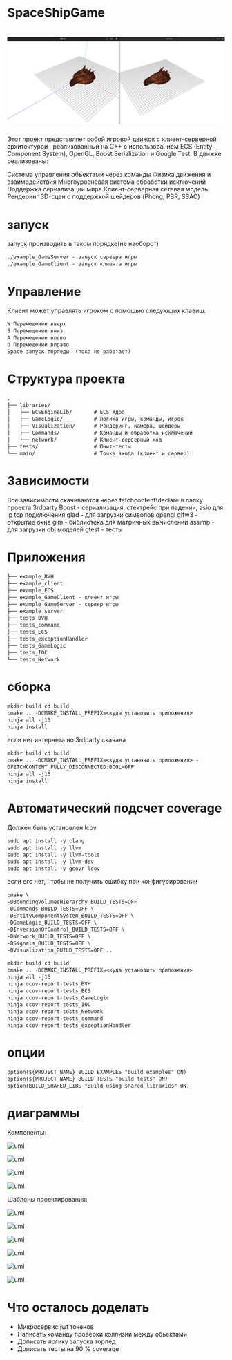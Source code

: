 # SpaceShipGame

<h1 align="center">
  <img src="documentation/pic.png" alt="Client server game">  
</h1>


Этот проект представляет собой игровой движок с клиент-серверной архитектурой , реализованный на C++ с использованием ECS (Entity Component System), OpenGL, Boost.Serialization и Google Test. В движке реализованы:

Система управления объектами через команды
Физика движения и взаимодействия
Многоуровневая система обработки исключений
Поддержка сериализации мира
Клиент-серверная сетевая модель
Рендеринг 3D-сцен с поддержкой шейдеров (Phong, PBR, SSAO)

# запуск
запуск производить в таком порядке(не наоборот)
```
./example_GameServer - запуск сервера игры
./example_GameClient - запуск клиента игры 
```
# Управление
Клиент может управлять игроком с помощью следующих клавиш:
```
W Перемещение вверх
S Перемещение вниз
A Перемещение влево 
D Перемещение вправо 
Space запуск торпеды  (пока не работает)
```

# Структура проекта
```
.
├── libraries/
│   ├── ECSEngineLib/       # ECS ядро
│   ├── GameLogic/          # Логика игры, команды, игрок
│   ├── Visualization/      # Рендеринг, камера, шейдеры
│   ├── Commands/           # Команды и обработка исключений
│   └── network/            # Клиент-серверный код
├── tests/                  # Юнит-тесты
└── main/                   # Точка входа (клиент и сервер)
```
# Зависимости

Все зависимости скачиваются через fetchcontent\declare в папку проекта 3rdparty
Boost - сериализация, стектрейс при падении, asio для ip tcp подключения
glad - для загрузки символов opengl
glfw3 - открытие окна
glm - библиотека для матричных вычислений
assimp - для загрузки obj моделей
gtest - тесты

# Приложения

```
├── example_BVH
├── example_client
├── example_ECS
├── example_GameClient - клиент игры
├── example_GameServer - сервер игры
├── example_server
├── tests_BVH
├── tests_command
├── tests_ECS
├── tests_exceptionHandler
├── tests_GameLogic
├── tests_IOC
└── tests_Network
```

# сборка

```
mkdir build cd build
cmake .. -DCMAKE_INSTALL_PREFIX=<куда установить приложения>
ninja all -j16
ninja install
```

если нет интернета но 3rdparty скачана 

```
mkdir build cd build
cmake .. -DCMAKE_INSTALL_PREFIX=<куда установить приложения> -DFETCHCONTENT_FULLY_DISCONNECTED:BOOL=OFF
ninja all -j16
ninja install
```


# Автоматический подсчет coverage

Должен быть установлен lcov

```
sudo apt install -y clang
sudo apt install -y llvm
sudo apt install -y llvm-tools
sudo apt install -y llvm-dev
sudo apt install -y gcovr lcov
```

если его нет, чтобы не получить ошибку при конфигурировании

```
cmake \
-DBoundingVolumesHierarchy_BUILD_TESTS=OFF
-DCommands_BUILD_TESTS=OFF \
-DEntityComponentSystem_BUILD_TESTS=OFF \
-DGameLogic_BUILD_TESTS=OFF \
-DInversionOfControl_BUILD_TESTS=OFF \
-DNetwork_BUILD_TESTS=OFF \
-DSignals_BUILD_TESTS=OFF \
-DVisualization_BUILD_TESTS=OFF ..
```

```
mkdir build cd build
cmake .. -DCMAKE_INSTALL_PREFIX=<куда установить приложения>
ninja all -j16
ninja ccov-report-tests_BVH 
ninja ccov-report-tests_ECS
ninja ccov-report-tests_GameLogic 
ninja ccov-report-tests_IOC
ninja ccov-report-tests_Network 
ninja ccov-report-tests_command
ninja ccov-report-tests_exceptionHandler
```

# опции
```
option(${PROJECT_NAME}_BUILD_EXAMPLES "build examples" ON)
option(${PROJECT_NAME}_BUILD_TESTS "build tests" ON)
option(BUILD_SHARED_LIBS "Build using shared libraries" ON)
```

# диаграммы

Компоненты:

![uml](http://www.plantuml.com/plantuml/proxy?cache=no&src=https://raw.githubusercontent.com/Golubchea/spaceBattleGame/refs/heads/DiplomaProject/documentation/common/common.puml)

![uml](http://www.plantuml.com/plantuml/proxy?cache=no&src=https://raw.githubusercontent.com/Golubchea/spaceBattleGame/refs/heads/DiplomaProject/documentation/common/ecs.puml)

![uml](http://www.plantuml.com/plantuml/proxy?cache=no&src=https://raw.githubusercontent.com/Golubchea/spaceBattleGame/refs/heads/DiplomaProject/documentation/common/network.puml)

![uml](http://www.plantuml.com/plantuml/proxy?cache=no&src=https://raw.githubusercontent.com/Golubchea/spaceBattleGame/refs/heads/DiplomaProject/documentation/common/visualization.puml)

Шаблоны проектирования:

![uml](http://www.plantuml.com/plantuml/proxy?cache=no&src=https://raw.githubusercontent.com/Golubchea/spaceBattleGame/refs/heads/DiplomaProject/documentation/patterns/command.puml)

![uml](http://www.plantuml.com/plantuml/proxy?cache=no&src=https://raw.githubusercontent.com/Golubchea/spaceBattleGame/refs/heads/DiplomaProject/documentation/patterns/exceptionhandler.puml)

![uml](http://www.plantuml.com/plantuml/proxy?cache=no&src=https://raw.githubusercontent.com/Golubchea/spaceBattleGame/refs/heads/DiplomaProject/documentation/patterns/ioc.puml)

![uml](http://www.plantuml.com/plantuml/proxy?cache=no&src=https://raw.githubusercontent.com/Golubchea/spaceBattleGame/refs/heads/DiplomaProject/documentation/patterns/observer.puml)

![uml](http://www.plantuml.com/plantuml/proxy?cache=no&src=https://raw.githubusercontent.com/Golubchea/spaceBattleGame/refs/heads/DiplomaProject/documentation/patterns/serialization.puml)

![uml](http://www.plantuml.com/plantuml/proxy?cache=no&src=https://raw.githubusercontent.com/Golubchea/spaceBattleGame/refs/heads/DiplomaProject/documentation/patterns/singleton.puml)


# Что осталось доделать 

- Микросервис jwt токенов
- Написать команду проверки коллизий между обьектами
- Дописать логику запуска торпед
- Дописать тесты на 90 % coverage